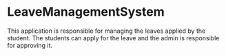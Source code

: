 # LeaveManagementSystem
 This application is responsible for managing the leaves applied by the student. The students can apply for the leave and the admin is responsible for approving it.
